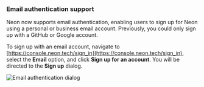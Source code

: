### Email authentication support

Neon now supports email authentication, enabling users to sign up for Neon using a personal or business email account. Previously, you could only sign up with a GitHub or Google account.

To sign up with an email account, navigate to [https://console.neon.tech/sign_in](https://console.neon.tech/sign_in), select the **Email** option, and click **Sign up for an account**. You will be directed to the **Sign up** dialog.

![Email authentication dialog](/docs/relnotes/email_auth.png)
